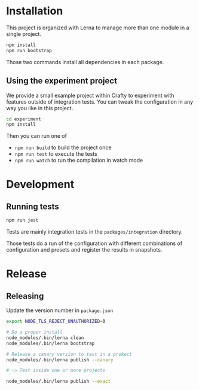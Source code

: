 # Installation

This project is organized with Lerna to manage more than one module in a single project.

```bash
npm install
npm run bootstrap
```

Those two commands install all dependencies in each package.

## Using the experiment project

We provide a small example project within Crafty to experiment with features outside of integration tests.
You can tweak the configuration in any way you like in this project.

```bash
cd experiment
npm install
```

Then you can run one of

* `npm run build` to build the project once
* `npm run test` to execute the tests
* `npm run watch` to run the compilation in watch mode

# Development

## Running tests

```bash
npm run jest
```

Tests are mainly integration tests in the `packages/integration` directory.

Those tests do a run of the configuration with different combinations of configuration and presets and register the results in snapshots.

# Release

## Releasing

Update the version number in `package.json`

```bash
export NODE_TLS_REJECT_UNAUTHORIZED=0

# Do a proper install
node_modules/.bin/lerna clean
node_modules/.bin/lerna bootstrap

# Release a canary version to test in a prokect
node_modules/.bin/lerna publish --canary

# -> Test inside one or more projects

node_modules/.bin/lerna publish --exact
```
